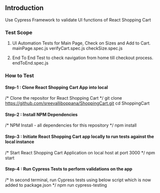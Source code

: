 ## Introduction
Use Cypress Framework to validate UI functions of React Shopping Cart

### Test Scope

1) UI Automation Tests for Main Page, Check on Sizes and Add to Cart.
      mainPage.spec.js
      verifyCart.spec.js
      checkSize.spec.js
    
2) End To End Test to check navigation from home till checkout process.
      endToEnd.spec.js

### How to Test

#### Step-1 : Clone React Shopping Cart App into local
/* Clone the repositor for React Shopping Cart */
git clone https://github.com/sreevalliboppana/ShoppingCart.git
cd ShoppingCart

#### Step-2 : Install NPM Dependencies
/* NPM Install - all dependencies for this repository */
npm install

#### Step-3 : Initiate React Shopping Cart app locally to run tests against the local instance
/* Start React Shopping Cart Application on local host at port 3000 */
npm start

#### Step-4 : Run Cypress Tests to perform validations on the app
/* In second terminal, run Cypress tests using below script which is now added to package.json */
npm run cypress-testing
